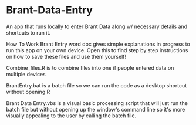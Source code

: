 # Brant-Data-Entry
An app that runs locally to enter Brant Data along w/ necessary details and shortcuts to run it. 

How To Work Brant Entry word doc gives simple explanations in progress to run this app on your own device. Open this to find step by step instructions on how to save these files and use them yourself!

Combine_files.R is to combine files into one if people entered data on multiple devices

BrantEntry.bat is a batch file so we can run the code as a desktop shortcut without opening R

Brant Data Entry.vbs is a visual basic processing script that will just run the batch file but without opening up the window's command line so it's more visually appealing to the user by calling the batch file. 
